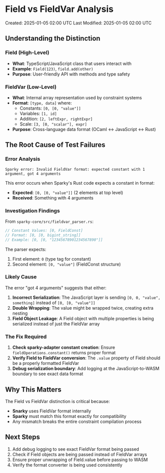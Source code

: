 # Field vs FieldVar Analysis

Created: 2025-01-05 02:00 UTC
Last Modified: 2025-01-05 02:00 UTC

## Understanding the Distinction

### Field (High-Level)
- **What**: TypeScript/JavaScript class that users interact with
- **Example**: `Field(123)`, `field.add(other)`
- **Purpose**: User-friendly API with methods and type safety

### FieldVar (Low-Level)
- **What**: Internal array representation used by constraint systems
- **Format**: `[type, data]` where:
  - Constants: `[0, [0, "value"]]`
  - Variables: `[1, id]`
  - Addition: `[2, leftExpr, rightExpr]`
  - Scale: `[3, [0, "scalar"], expr]`
- **Purpose**: Cross-language data format (OCaml ↔ JavaScript ↔ Rust)

## The Root Cause of Test Failures

### Error Analysis
```
Sparky error: Invalid FieldVar format: expected constant with 1 argument, got 4 arguments
```

This error occurs when Sparky's Rust code expects a constant in format:
- **Expected**: `[0, [0, "value"]]` (2 elements at top level)
- **Received**: Something with 4 arguments

### Investigation Findings

From `sparky-core/src/fieldvar_parser.rs`:
```rust
// Constant Values: [0, FieldConst]
// Format: [0, [0, bigint_string]]
// Example: [0, [0, "12345678901234567890"]]
```

The parser expects:
1. First element: `0` (type tag for constant)
2. Second element: `[0, "value"]` (FieldConst structure)

### Likely Cause

The error "got 4 arguments" suggests that either:
1. **Incorrect Serialization**: The JavaScript layer is sending `[0, 0, "value", something]` instead of `[0, [0, "value"]]`
2. **Double Wrapping**: The value might be wrapped twice, creating extra nesting
3. **Field Object Leakage**: A Field object with multiple properties is being serialized instead of just the FieldVar array

### The Fix Required

1. **Check sparky-adapter constant creation**: Ensure `fieldOperations.constant()` returns proper format
2. **Verify Field to FieldVar conversion**: The `.value` property of Field should be a properly formatted FieldVar
3. **Debug serialization boundary**: Add logging at the JavaScript-to-WASM boundary to see exact data format

## Why This Matters

The Field vs FieldVar distinction is critical because:
- **Snarky** uses FieldVar format internally
- **Sparky** must match this format exactly for compatibility
- Any mismatch breaks the entire constraint compilation process

## Next Steps

1. Add debug logging to see exact FieldVar format being passed
2. Check if Field objects are being passed instead of FieldVar arrays
3. Ensure proper unwrapping of Field.value before passing to WASM
4. Verify the format converter is being used consistently